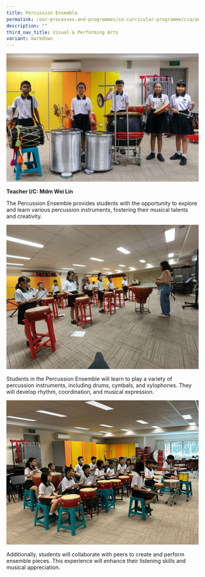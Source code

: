 ```yaml
---
title: Percussion Ensemble
permalink: /our-processes-and-programmes/co-curricular-programme/cca/aesthetics/percussion-ensemble/
description: ""
third_nav_title: Visual & Performing Arts
variant: markdown
---
```

![](/images/CCA%20Photos/img_3163.jpg)

**Teacher I/C:  Mdm Wei Lin** 


The Percussion Ensemble provides students with the opportunity to explore and learn various percussion instruments, fostering their musical talents and creativity.

![](/images/CCA%20Photos/WhatsApp_Image_2024_01_23_at_16_38_44.jpg)

Students in the Percussion Ensemble will learn to play a variety of percussion instruments, including drums, cymbals, and xylophones. They will develop rhythm, coordination, and musical expression.

![](/images/CCA%20Photos/WhatsApp_Image_2023_09_21_at_15_56_44.jpg)

Additionally, students will collaborate with peers to create and perform ensemble pieces. This experience will enhance their listening skills and musical appreciation.